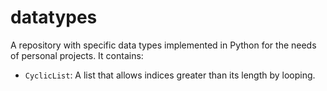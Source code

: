 # datatypes

A repository with specific data types implemented in Python for the needs of personal projects. It contains:

- `CyclicList`: A list that allows indices greater than its length by looping.